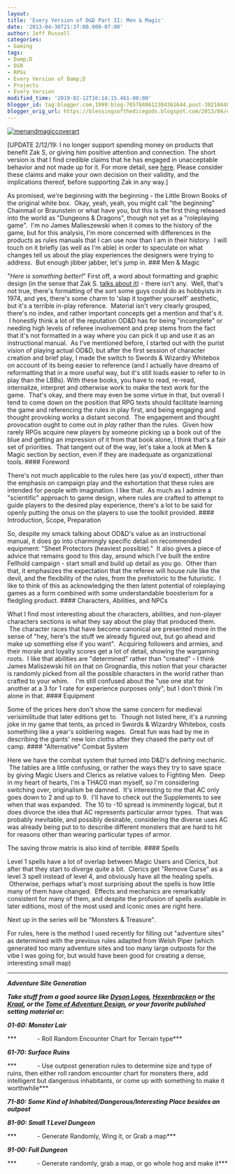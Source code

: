 ```yaml
---
layout:  
title: 'Every Version of D&D Part II: Men & Magic'
date: '2013-04-30T21:37:00.000-07:00'
author: Jeff Russell
categories:
- Gaming
tags:
- Damp;D
- OSR
- RPGs
- Every Version of Damp;D
- Projects
- Every Version
modified_time: '2019-02-12T16:14:15.461-08:00'
blogger_id: tag:blogger.com,1999:blog-7657840612384361644.post-3021044892606317941
blogger_orig_url: https://blessingsofthedicegods.blogspot.com/2013/04/every-version-of-d-part-ii-men-magic.html
---
```


 [![menandmagiccoverart](https://dicegods.files.wordpress.com/2013/04/menandmagiccoverart.png?w=300)](http://dicegods.files.wordpress.com/2013/04/menandmagiccoverart.png)  
  
[UPDATE 2/12/19: I no longer support spending money on products that benefit Zak S, or giving him positive attention and connection. The short version is that I find credible claims that he has engaged in unacceptable behavior and not made up for it. For more detail, see [here](%7B%7B%20site.baseurl%20%7D%7D%7B%%20post_url%202019-02-12-removing-support-from-zak-smith%20%%7D). Please consider these claims and make your own decision on their validity, and the implications thereof, before supporting Zak in any way.]  
  
As promised, we're beginning with the beginning - the Little Brown Books of the original white box.  Okay, yeah, yeah, you might call "the beginning" Chainmail or Braunstein or what have you, but this is the first thing released into the world as "Dungeons & Dragons", though not yet as a "roleplaying game".  I'm no James Malieszewski when it comes to the history of the game, but for this analysis, I'm more concerned with differences in the products as rules manuals that I can use now than I am in their history.  I will touch on it briefly (as well as I'm able) in order to speculate on what changes tell us about the play experiences the designers were trying to address.  But enough jibber jabber, let's jump in.    ### Men & Magic 
  
"*Here is something better!*" First off, a word about formatting and graphic design (in the sense that Zak S. [talks about it](http://dndwithpornstars.blogspot.com/2011/03/arrows-and-boxes-and-columns-and-bullet.html)) - there isn't any.  Well, that's not true, there's formatting of the sort some guys could do as hobbyists in 1974, and yes, there's some charm to 'slap it together yourself' aesthetic, but it's a terrible in-play reference.  Material isn't very clearly grouped, there's no index, and rather important concepts get a mention and that's it.  I honestly think a lot of the reputation OD&D has for being "incomplete" or needing high levels of referee involvement and prep stems from the fact that it's not formatted in a way where you can pick it up and use it as an instructional manual.  As I've mentioned before, I started out with the purist vision of playing actual OD&D, but after the first session of character creation and brief play, I made the switch to Swords & Wizardry Whitebox on account of its being easier to reference (and I actually have dreams of reformatting that in a more useful way, but it's still loads easier to refer to in play than the LBBs). With these books, you have to read, re-read, internalize, interpret and otherwise work to make the text work for the game.  That's okay, and there may even be some virtue in that, but overall I tend to come down on the position that RPG texts should facilitate learning the game and referencing the rules in play first, and being engaging and thought provoking works a distant second.  The engagement and thought provocation ought to come out in *play* rather than the rules.  Given how rarely RPGs acquire new players by someone picking up a book out of the blue and getting an impression of it from that book alone, I think that's a fair set of priorities.  That tangent out of the way, let's take a look at Men & Magic section by section, even if they are inadequate as organizational tools.    #### Foreword 
  
There's not much applicable to the rules here (as you'd expect), other than the emphasis on campaign play and the exhortation that these rules are intended for people with imagination. I like that.  As much as I admire a "scientific" approach to game design, where rules are crafted to attempt to guide players to the desired play experience, there's a lot to be said for openly putting the onus on the players to use the toolkit provided.    #### Introduction, Scope, Preparation 
  
So, despite my smack talking about OD&D's value as an instructional manual, it does go into charmingly specific detail on recommended equipment: "Sheet Protectors (heaviest possible)."  It also gives a piece of advice that remains good to this day, around which I've built the entire Fellhold campaign - start small and build up detail as you go.  Other than that, it emphasizes the expectation that the referee will house rule like the devil, and the flexibility of the rules, from the prehistoric to the futuristic.  I like to think of this as acknowledging the then latent potential of roleplaying games as a form combined with some understandable boosterism for a fledgling product.    #### Characters, Abilities, and NPCs 
  
What I find most interesting about the characters, abilities, and non-player characters sections is what they say about the play that produced them.  The character races that have become canonical are presented more in the sense of "hey, here's the stuff we already figured out, but go ahead and make up something else if you want".  Acquiring followers and armies, and their morale and loyalty scores get a lot of detail, showing the wargaming roots.  I like that abilities are "determined" rather than "created" - I think James Maliszewski hit on that on Grognardia, this notion that your character is randomly picked from all the possible characters in the world rather than crafted to your whim.    I'm still confused about the "use one stat for another at a 3 for 1 rate for experience purposes only", but I don't think I'm alone in that.    #### Equipment 
  
Some of the prices here don't show the same concern for medieval verisimilitude that later editions get to.  Though not listed here, it's a running joke in my game that tents, as priced in Swords & Wizardry Whitebox, costs something like a year's soldiering wages.  Great fun was had by me in describing the giants' new loin cloths after they chased the party out of camp.    #### "Alternative" Combat System 
  
Here we have the combat system that turned into D&D's defining mechanic.  The tables are a little confusing, or rather the ways they try to save space by giving Magic Users and Clerics as relative values to Fighting Men.  Deep in my heart of hearts, I'm a THAC0 man myself, so I'm considering switching over, originalism be damned.  It's interesting to me that AC only goes down to 2 and up to 9.  I'll have to check out the Supplements to see when that was expanded.  The 10 to -10 spread is imminently logical, but it does divorce the idea that AC represents particular armor types.  That was probably inevitable, and possibly desirable, considering the diverse uses AC was already being put to to describe different monsters that are hard to hit for reasons other than wearing particular types of armor.  
  
The saving throw matrix is also kind of terrible.    #### Spells 
  
Level 1 spells have a lot of overlap between Magic Users and Clerics, but after that they start to diverge quite a bit.  Clerics get "Remove Curse" as a level 3 spell instead of level 4, and obviously have all the healing spells.  Otherwise, perhaps what's most surprising about the spells is how little many of them have changed.  Effects and mechanics are remarkably consistent for many of them, and despite the profusion of spells available in later editions, most of the most used and iconic ones are right here.  
  
Next up in the series will be "Monsters & Treasure".  
  
  
  
For rules, here is the method I used recently for filling out "adventure sites" as determined with the previous rules adapted from Welsh Piper (which generated too many adventure sites and too many large outposts for the vibe I was going for, but would have been good for creating a dense, interesting small map)  
  
******  
  
***Adventure Site Generation***  
  
***Take stuff from a good source like [Dyson Logos](http://rpgcharacters.wordpress.com/), [Hexenbracken](http://save.vs.totalpartykill.ca/grab-bag/hexenbracken/) or [the Kraal](http://save.vs.totalpartykill.ca/grab-bag/kraal/), or the [Tome of Adventure Design](http://www.talesofthefroggod.com/toad.html), or your favorite published setting material or:***  
  
***01-60: Monster Lair***  
  
***            - Roll Random Encounter Chart for Terrain type***  
  
***61-70: Surface Ruins***  
  
***            - Use outpost generation rules to determine size and type of ruins, then either roll random encounter chart for monsters there, add intelligent but dangerous inhabitants, or come up with something to make it worthwhile***  
  
***71-80: Some Kind of Inhabited/Dangerous/Interesting Place besides an outpost***  
  
***81-90: Small 1 Level Dungeon***  
  
***            - Generate Randomly, Wing it, or Grab a map***  
  
***91-00: Full Dungeon***  
  
***            - Generate randomly, grab a map, or go whole hog and make it*** 
